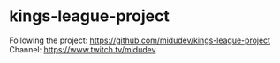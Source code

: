 # kings-league-project

Following the project: https://github.com/midudev/kings-league-project
Channel: https://www.twitch.tv/midudev
